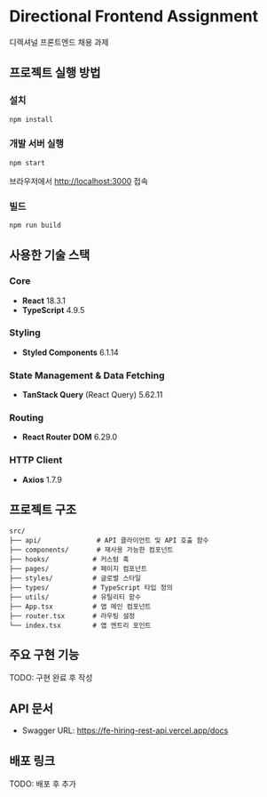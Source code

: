 # Directional Frontend Assignment

디렉셔널 프론트엔드 채용 과제

## 프로젝트 실행 방법

### 설치
```bash
npm install
```

### 개발 서버 실행
```bash
npm start
```

브라우저에서 [http://localhost:3000](http://localhost:3000) 접속

### 빌드
```bash
npm run build
```

## 사용한 기술 스택

### Core
- **React** 18.3.1
- **TypeScript** 4.9.5

### Styling
- **Styled Components** 6.1.14

### State Management & Data Fetching
- **TanStack Query** (React Query) 5.62.11

### Routing
- **React Router DOM** 6.29.0

### HTTP Client
- **Axios** 1.7.9

## 프로젝트 구조

```
src/
├── api/              # API 클라이언트 및 API 호출 함수
├── components/       # 재사용 가능한 컴포넌트
├── hooks/           # 커스텀 훅
├── pages/           # 페이지 컴포넌트
├── styles/          # 글로벌 스타일
├── types/           # TypeScript 타입 정의
├── utils/           # 유틸리티 함수
├── App.tsx          # 앱 메인 컴포넌트
├── router.tsx       # 라우팅 설정
└── index.tsx        # 앱 엔트리 포인트
```

## 주요 구현 기능

TODO: 구현 완료 후 작성

## API 문서

- Swagger URL: https://fe-hiring-rest-api.vercel.app/docs

## 배포 링크

TODO: 배포 후 추가
